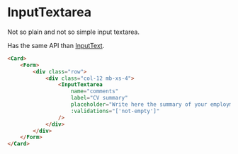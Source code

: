 <script setup>
import InputTextarea from '../../../lib/components/form/InputTextarea.vue'
import Form from '../../../lib/components/form/Form.vue'
import Card from '../../../lib/components/info/Card.vue'
</script>

# InputTextarea

Not so plain and not so simple input textarea.

Has the same API than [InputText](/components/form/input-text).

<Card>
    <Form>
        <div class="row">
            <div class="col-12 mb-xs-4">
                <InputTextarea
                    name="comments"
                    label="CV summary"
                    placeholder="Write here the summary of your employment history"
                    :validations="['not-empty']"
                />
            </div>
        </div>
    </Form>
</Card>

```html
<Card>
    <Form>
        <div class="row">
            <div class="col-12 mb-xs-4">
                <InputTextarea
                    name="comments"
                    label="CV summary"
                    placeholder="Write here the summary of your employment history"
                    :validations="['not-empty']"
                />
            </div>
        </div>
    </Form>
</Card>
```
